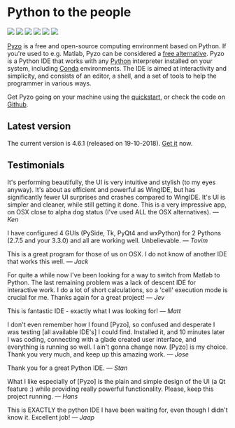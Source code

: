 # Python to the people

<div id='slider'>
   <img src='slider_pyzo2.jpg' />
   <img src='slider_pyzo3.jpg' />
   <img src='slider_pyzo4.jpg' />
   <img src='slider_pyzo6.png' />
   <img src='slider_pyzo7.png' />
   <img src='slider_pyzo8.png' />
</div>
<script src='js-image-slider.js'></script>
<link rel="stylesheet" href="js-image-slider.css"> 


[Pyzo](http://pyzo.org) is a free and open-source computing environment based
on Python. If you're used to e.g. Matlab, Pyzo can be considered a
[free alternative](python_vs_matlab).
Pyzo is a Python IDE that works with any [Python](https://python.org) interpreter
installed on your system, including [Conda](https://conda.pydata.org/miniconda.html) environments.
The IDE is aimed at interactivity and simplicity, and consists of an
editor, a shell, and a set of tools to help the programmer in various
ways.

Get Pyzo going on your machine using the [quickstart](start), or
check the code on [Github](http://github.com/pyzo/pyzo).


## Latest version

The current version is 4.6.1 (released on 19-10-2018). [Get it](start) now.


## Testimonials

  It's performing beautifully, the UI is very intuitive and stylish (to
  my eyes anyway). It's about as efficient and powerful as WingIDE, but
  has significantly fewer UI surprises and crashes compared to WingIDE.
  It's UI is simpler and cleaner, while still getting it done.
  This is a very impressive app, on OSX close to alpha dog status (I've
  used ALL the OSX alternatives). *— Ken*
  
  I have configured 4 GUIs (PySide, Tk, PyQt4 and wxPython) for 2
  Pythons (2.7.5 and your 3.3.0) and all are working well. Unbelievable.
  *— Tovim*
 
  This is a great program for those of us on OSX. I do not know of another
  IDE that works this well. *— Jack*
  
  For quite a while now I've been looking for a way to switch from Matlab
  to Python. The last remaining problem was a lack of descent IDE for
  interactive work. I do a lot of short calculations, so a 'cell'
  execution mode is crucial for me. Thanks again for a great project! 
  *— Jev*
  
  This is fantastic IDE - exactly what I was looking for! *— Matt*
  
  I don't even remember how I found [Pyzo], so confused and desperate I was
  testing [all available IDE's] I could find. Installed it, and 10 minutes
  later I was coding, connecting with a glade created user interface, and
  everything is running so well. I ain't gonna change now. [Pyzo] is my
  choice. Thank you very much, and keep up this amazing work. *— Jose*
  
  Thank you for a great Python IDE. *— Stan*
  
  What I like especially of [Pyzo] is the plain and simple design of the
  UI (a Qt feature :)  while providing really powerful functionality.
  Please, keep this project running. *— Hans*
  
  This is EXACTLY the python IDE I have been waiting for, even though I
  didn't know it. Excellent job! *— Jaap*
